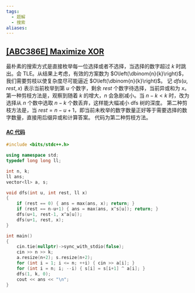 ```yaml
---
tags:
  - 题解
  - 搜索
aliases:
---
```

## [[ABC386E] Maximize XOR](https://www.luogu.com.cn/problem/AT_abc386_e)

最朴素的搜索方式是直接枚举每一位选择或者不选择，当选择的数字超过 $k$ 时跳出。会 TLE。从结果上考虑，有效的方案数为 $O\left(\dbinom{n}{k}\right)$，我们需要剪枝以使复杂度尽可能逼近 $O\left(\dbinom{n}{k}\right)$。
记 $dfs(u, rest, x)$ 表示当前枚举到第 $u$ 个数字，剩余 $rest$ 个数字待选择，当前异或和为 $x$。
第一种剪枝方法是，观察到随着 $k$ 的增大，$n$ 会急剧减小。当 $n-k<k$ 时，改为选择从 $n$ 个数中选取 $n-k$ 个数丢弃，这样能大幅减小 dfs 树的深度。
第二种剪枝方法是，当 $rest=n-u+1$，即当前未枚举的数字数量正好等于需要选择的数字数量，直接用后缀异或和计算答案。
代码为第二种剪枝方法。

#### [AC 代码](https://atcoder.jp/contests/abc386/submissions/61729635)

```cpp
#include <bits/stdc++.h>

using namespace std;
typedef long long ll;

int n, k;
ll ans;
vector<ll> a, s;

void dfs(int u, int rest, ll x)
{
    if (rest == 0) { ans = max(ans, x); return; }
    if (rest == n-u+1) { ans = max(ans, x^s[u]); return; }
    dfs(u+1, rest-1, x^a[u]);
    dfs(u+1, rest, x);
}

int main()
{
    cin.tie(nullptr)->sync_with_stdio(false);
    cin >> n >> k;
    a.resize(n+2); s.resize(n+2);
    for (int i = 1; i <= n; ++i) { cin >> a[i]; }
    for (int i = n; i; --i) { s[i] = s[i+1] ^ a[i]; }
    dfs(1, k, 0);
    cout << ans << "\n";
}
```

